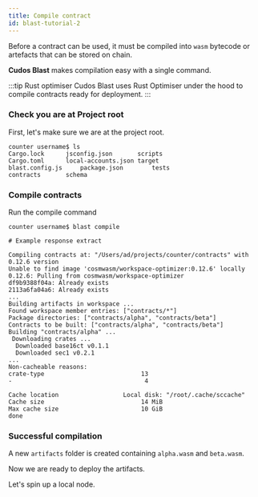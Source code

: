 ```yaml
---
title: Compile contract
id: blast-tutorial-2
---
```


Before a contract can be used, it must be compiled into `wasm` bytecode or artefacts that can be stored on chain.

**Cudos Blast** makes compilation easy with a single command.

:::tip Rust optimiser
Cudos Blast uses Rust Optimiser under the hood to compile contracts ready for deployment.
:::

### Check you are at Project root

First, let's make sure we are at the project root.

```shell
counter username$ ls
Cargo.lock		jsconfig.json		scripts
Cargo.toml		local-accounts.json	target
blast.config.js		package.json		tests
contracts		schema
```

### Compile contracts

Run the compile command

```shell
counter username$ blast compile

# Example response extract

Compiling contracts at: "/Users/ad/projects/counter/contracts" with 0.12.6 version
Unable to find image 'cosmwasm/workspace-optimizer:0.12.6' locally
0.12.6: Pulling from cosmwasm/workspace-optimizer
df9b9388f04a: Already exists 
2113a6fa04a6: Already exists 
...
Building artifacts in workspace ...
Found workspace member entries: ["contracts/*"]
Package directories: ["contracts/alpha", "contracts/beta"]
Contracts to be built: ["contracts/alpha", "contracts/beta"]
Building "contracts/alpha" ...
 Downloading crates ...
  Downloaded base16ct v0.1.1
  Downloaded sec1 v0.2.1
...
Non-cacheable reasons:
crate-type                           13
-                                     4

Cache location                  Local disk: "/root/.cache/sccache"
Cache size                           14 MiB
Max cache size                       10 GiB
done
```

### Successful compilation

A new `artifacts` folder is created containing `alpha.wasm` and `beta.wasm`.

Now we are ready to deploy the artifacts.

Let's spin up a local node. 
